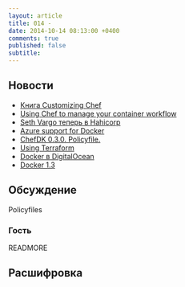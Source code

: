 ```yaml
---
layout: article
title: 014 -
date: 2014-10-14 08:13:00 +0400
comments: true
published: false
subtitle:
---
```


## Новости

* [Книга Customizing Chef](http://shop.oreilly.com/product/0636920032984.do)
* [Using Chef to manage your container workflow](https://speakerdeck.com/tduffield/using-chef-to-manage-your-container-workflow)
* [Seth Vargo теперь в Hahicorp](https://hashicorp.com/blog/seth-joins-hashicorp.html)
* [Azure support for Docker](http://azure.microsoft.com/blog/2014/10/15/new-windows-server-containers-and-azure-support-for-docker/)
* [ChefDK 0.3.0. Policyfile.](https://www.getchef.com/blog/2014/10/02/chefdk-0-3-0-released-introducing-policyfiles/)
* [Using Terraform](http://www.slideshare.net/sjourdan/terraform-human-talks)
* [Docker в DigitalOcean](https://www.digitalocean.com/features/one-click-apps/docker/)
* [Docker 1.3](https://blog.docker.com/2014/10/docker-1-3-signed-images-process-injection-security-options-mac-shared-directories/)
## Обсуждение

Policyfiles

### Гость


READMORE

## Расшифровка
